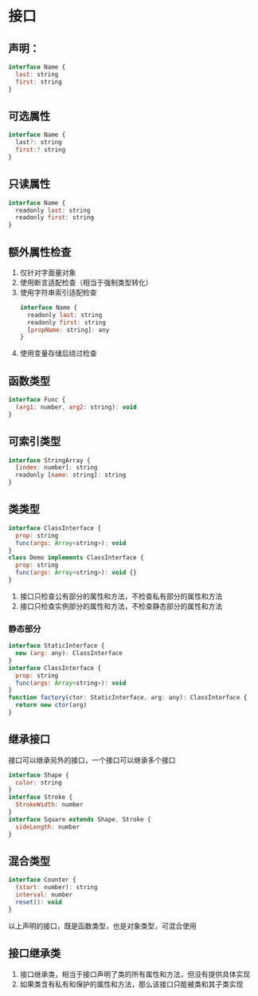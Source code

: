# 接口

## 声明：
```js
interface Name {
  last: string
  first: string
}
```

## 可选属性
```js
interface Name {
  last?: string
  first:? string
}
```

## 只读属性
```js
interface Name {
  readonly last: string
  readonly first: string
}
```

## 额外属性检查
1. 仅针对字面量对象
2. 使用断言适配检查（相当于强制类型转化）
3. 使用字符串索引适配检查
    ```js
    interface Name {
      readonly last: string
      readonly first: string
      [propName: string]: any
    }
    ```
4. 使用变量存储后绕过检查

## 函数类型
```js
interface Func {
  (arg1: number, arg2: string): void
}
```

## 可索引类型
```js
interface StringArray {
  [index: number]: string
  readonly [name: string]: string
}
```

## 类类型
```js
interface ClassInterface {
  prop: string
  func(args: Array<string>): void
}
class Demo implements ClassInterface {
  prop: string
  func(args: Array<string>): void {}
}
```
1. 接口只检查公有部分的属性和方法，不检查私有部分的属性和方法
2. 接口只检查实例部分的属性和方法，不检查静态部分的属性和方法

### 静态部分
```js
interface StaticInterface {
  new (arg: any): ClassInterface
}
interface ClassInterface {
  prop: string
  func(args: Array<string>): void
}
function factory(ctor: StaticInterface, arg: any): ClassInterface {
  return new ctor(arg)
}
```

## 继承接口
接口可以继承另外的接口，一个接口可以继承多个接口
```js
interface Shape {
  color: string
}
interface Stroke {
  StrokeWidth: number
}
interface Square extends Shape, Stroke {
  sideLength: number
}
```

## 混合类型
```js
interface Counter {
  (start: number): string
  interval: number
  reset(): void
}
```
以上声明的接口，既是函数类型，也是对象类型，可混合使用

## 接口继承类
1. 接口继承类，相当于接口声明了类的所有属性和方法，但没有提供具体实现
2. 如果类含有私有和保护的属性和方法，那么该接口只能被类和其子类实现
